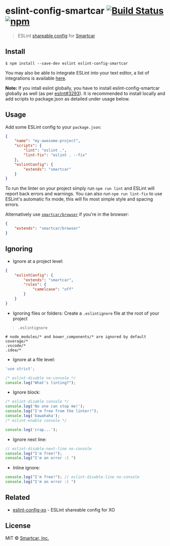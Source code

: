 # eslint-config-smartcar [![Build Status](https://img.shields.io/travis/smartcar/eslint-config-smartcar.svg?style=flat-square)](https://travis-ci.org/smartcar/eslint-config-smartcar) [![npm](https://img.shields.io/npm/v/eslint-config-smartcar.svg?maxAge=2592000?style=flat-square?style=flat-square)](https://www.npmjs.com/package/eslint-config-smartcar)

> ESLint [shareable config](http://eslint.org/docs/developer-guide/shareable-configs.html) for [Smartcar](https://github.com/smartcar)

## Install

```
$ npm install --save-dev eslint eslint-config-smartcar
```

You may also be able to integrate ESLint into your text editor, a list of integrations
is available [here](http://eslint.org/docs/user-guide/integrations).

**Note:** If you intall eslint globally, you have to install eslint-config-smartcar
globally as well (as per [eslint#3293](https://github.com/eslint/eslint/issues/3293)). 
It is recommended to install locally and add scripts to package.json as detailed under usage below.

## Usage

Add some ESLint config to your `package.json`:

```json
{
	"name": "my-awesome-project",
	"scripts": {
		"lint": "eslint .",
		"lint-fix": "eslint . --fix"
	},
	"eslintConfig": {
		"extends": "smartcar"
	}
}
```

To run the linter on your project simply run `npm run lint` and ESLint will report
back errors and warnings. You can also run `npm run lint-fix` to use ESLint's 
automatic fix mode, this will fix most simple style and spacing errors.

Alternatively use [`smartcar/browser`](browser.js) if you're in the browser:

```json
{
	"extends": "smartcar/browser"
}
```

## Ignoring

- Ignore at a project level:
```json
{
	"eslintConfig": {
		"extends": "smartcar",
		"rules": {
			"camelcase": "off"
		}
	}
}
```

- Ignoring files or folders: Create a `.eslintignore` file at the root of your project

> `.eslintignore`

```
# node_modules/* and bower_components/* are ignored by default
coverage/*
.vscode/*
.idea/*
```

- Ignore at a file level:
```js
'use strict';

/* eslint-disable no-console */
console.log("What's linting?");
```

- Ignore block:
```js
/* eslint-disable console */
console.log('No one can stop me!');
console.log("I'm free from the linter!");
console.log('bawahaha');
/* eslint-enable console */

console.log('crap...');
```

- Ignore next line:
```js
// eslint-disable-next-line no-console
console.log("I'm free!");
console.log("I'm an error :( ")
```

- Inline ignore:
```js
console.log("I'm free!"); // eslint-disable-line no-console
console.log("I'm an error :( ")
```


## Related

- [eslint-config-xo](https://github.com/sindresorhus/eslint-config-xo) - ESLint shareable config for XO


## License

MIT © [Smartcar, Inc.](https://smartcar.com)
